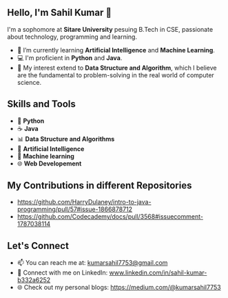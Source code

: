 ## Hello, I'm Sahil Kumar 👋

I'm a sophomore at **Sitare University** pesuing B.Tech in CSE, passionate about technology, programming and learning.


- 🌱 I’m currently learning **Artificial Intelligence** and **Machine Learning**.
- 💻 I'm proficient in **Python** and **Java**.
- 🔬 My interest extend to **Data Structure and Algorithm**, which I believe are the fundamental to problem-solving in the real world of computer science.


## Skills and Tools

- 🐍 **Python**
- ☕ **Java**
- 📊 **Data Structure and Algorithms**
- 🤖 **Artificial Intelligence**
- 🧠 **Machine learning**
- 🌐 **Web Developement**


## My Contributions in different Repositories

- https://github.com/HarryDulaney/intro-to-java-programming/pull/57#issue-1866878712
- https://github.com/Codecademy/docs/pull/3568#issuecomment-1787038114
  


## Let's Connect

- 📫 You can reach me at: kumarsahil7753@gmail.com
- 💼 Connect with me on LinkedIn: www.linkedin.com/in/sahil-kumar-b332a6252
- 🌐 Check out my personal blogs: https://medium.com/@kumarsahil7753
